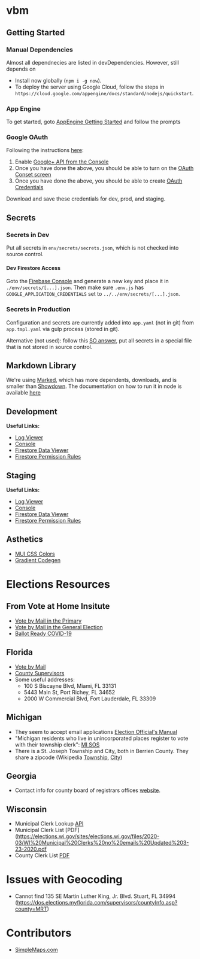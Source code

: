 # vbm

## Getting Started

### Manual Dependencies
Almost all dependnecies are listed in devDependencies.  However, still depends on
- Install now globally (`npm i -g now`).
- To deploy the server using Google Cloud, follow the steps in `https://cloud.google.com/appengine/docs/standard/nodejs/quickstart`.

### App Engine
To get started, goto [AppEngine Getting Started](https://console.cloud.google.com/appengine/start?project=mmb-staging&folder&organizationId) and follow the prompts

### Google OAuth
Following the instructions [here](http://www.passportjs.org/docs/google/):

1. Enable [Google+ API from the Console](https://console.developers.google.com/apis/api/plus.googleapis.com/overview?project=mmb-staging)
2. Once you have done the above, you should be able to turn on the [OAuth Conset screen](https://console.developers.google.com/apis/credentials/consent?project=mmb-staging)
3. Once you have done the above, you should be able to create [OAuth Credentials](https://console.developers.google.com/apis/credentials?project=mmb-staging)

Download and save these credentials for dev, prod, and staging.

## Secrets
### Secrets in Dev
Put all secrets in `env/secrets/secrets.json`, which is not checked into source control.

#### Dev Firestore Access
Goto the [Firebase Console](https://console.firebase.google.com/u/0/project/mmb-dev-cee81/settings/serviceaccounts/adminsdk) and generate a new key and place it in `./env/secrets/[...].json`.
Then make sure `.env.js` has `GOOGLE_APPLICATION_CREDENTIALS` set to `../../env/secrets/[...].json`.

### Secrets in Production
Configuration and secrets are currently added into `app.yaml` (not in git) from `app.tmpl.yaml` via gulp process (stored in git).

Alternative (not used): follow this [SO answer](https://stackoverflow.com/a/54055525/8930600), put all secrets in a special file that is not stored in source control.

## Markdown Library
We're using [Marked](https://www.npmjs.com/package/marked), which has more dependents, downloads, and is smaller than [Showdown](https://www.npmjs.com/package/showdown).  The documentation on how to run it in node is available [here](https://marked.js.org/#/USING_ADVANCED.md#options)

## Development
**Useful Links:**
- [Log Viewer](https://console.cloud.google.com/logs/viewer)
- [Console](https://console.cloud.google.com/home/dashboard?project=mmb-dev-cee81)
- [Firestore Data Viewer](https://console.cloud.google.com/firestore/data?project=mmb-dev-cee81)
- [Firestore Permission Rules](https://console.firebase.google.com/u/0/project/mmb-dev-cee81/database/firestore/rules)

## Staging
**Useful Links:**
- [Log Viewer](https://console.cloud.google.com/logs/viewer)
- [Console](https://console.cloud.google.com/home/dashboard?project=mmb-staging)
- [Firestore Data Viewer](https://console.cloud.google.com/firestore/data?project=mmb-staging)
- [Firestore Permission Rules](https://console.firebase.google.com/u/0/project/mmb-staging/database/firestore/rules)

## Asthetics
- [MUI CSS Colors](https://www.muicss.com/docs/v1/getting-started/colors)
- [Gradient Codegen](https://cssgradient.io/)

# Elections Resources
## From Vote at Home Insitute
- [Vote by Mail in the Primary](https://www.voteathome.org/wp-content/uploads/2019/08/2020-Presidential-Primary-Guide-to-Mail-Ballot-Voting.pdf)
- [Vote by Mail in the General Election](https://www.voteathome.org/wp-content/uploads/2019/07/NVAHI-Guide-to-When_How-to-Apply-2020.pdf)
- [Ballot Ready COVID-19](https://docs.google.com/spreadsheets/d/1nCgI28asUZi4FVihJd4YbjfdSUC4K3SMEECsMpyaQQE/edit?ts=5e8fa7d8#gid=1917493118)


## Florida
- [Vote by Mail](https://dos.myflorida.com/elections/for-voters/voting/vote-by-mail/)
- [County Supervisors](https://dos.elections.myflorida.com/supervisors/)
- Some useful addresses:
  - 100 S Biscayne Blvd, Miami, FL 33131
  - 5443 Main St, Port Richey, FL 34652
  - 2000 W Commercial Blvd, Fort Lauderdale, FL 33309

## Michigan
- They seem to accept email applications [Election Official's Manual](https://www.michigan.gov/documents/sos/VI_Michigans_Absentee_Voting_Process_265992_7.pdf)
- "Michigan residents who live in unincorporated places register to vote with their township clerk": [MI SOS](https://www.michigan.gov/documents/sos/ED-106_Circulating_CityTwp_Nom_+_Qual_Pet_Forms_647901_7.pdf)
- There is a St. Joseph Township and City, both in Berrien County.  They share a zipcode (Wikipedia [Township](https://en.wikipedia.org/wiki/St._Joseph_Charter_Township,_Michigan), [City](https://en.wikipedia.org/wiki/St._Joseph,_Michigan))

## Georgia
- Contact info for county board of registrars offices [website](https://elections.sos.ga.gov/Elections/countyregistrars.do).

## Wisconsin
- Municipal Clerk Lookup [API](https://myvote.wi.gov/en-US/MyMunicipalClerk)
- Municipal Clerk List [PDF](https://elections.wi.gov/sites/elections.wi.gov/files/2020-03/WI%20Municipal%20Clerks%20no%20emails%20Updated%203-23-2020.pdf
- County Clerk List [PDF](https://elections.wi.gov/sites/elections.wi.gov/files/2020-03/WI%20County%20Clerks%20no%20emails%20Updated%203-23-2020.pdf)

# Issues with Geocoding
- Cannot find 135 SE Martin Luther King, Jr. Blvd. Stuart, FL 34994 (https://dos.elections.myflorida.com/supervisors/countyInfo.asp?county=MRT)

# Contributors
- [SimpleMaps.com](https://simplemaps.com/data/us-zips)
